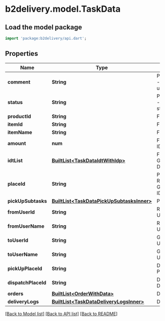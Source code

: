 # b2delivery.model.TaskData

## Load the model package
```dart
import 'package:b2delivery/api.dart';
```

## Properties
Name | Type | Description | Notes
------------ | ------------- | ------------- | -------------
**comment** | **String** | ProductItemReview - comment from user | [optional] 
**status** | **String** | ProductItemReview - acceptance status | [optional] 
**productId** | **String** | FillIdt - Product ID | [optional] 
**itemId** | **String** | FillIdt - Item ID | [optional] 
**itemName** | **String** | FillIdt - Item Name | [optional] 
**amount** | **num** | FillIdt - Amount of IDP | [optional] 
**idtList** | [**BuiltList&lt;TaskDataIdtWithIdp&gt;**](TaskDataIdtWithIdp.md) | FillIdt, ReceiveIdt, GiveOutIdt, DeliverIdt | [optional] 
**placeId** | **String** | PickUpIdt, ReceiveIdt, GiveOutIdt - Place ID | [optional] 
**pickUpSubtasks** | [**BuiltList&lt;TaskDataPickUpSubtasksInner&gt;**](TaskDataPickUpSubtasksInner.md) | PickUpIdt | [optional] 
**fromUserId** | **String** | ReceiveIdt - From User ID | [optional] 
**fromUserName** | **String** | ReceiveIdt - From User Name | [optional] 
**toUserId** | **String** | GiveOutIdt - To User ID | [optional] 
**toUserName** | **String** | GiveOutIdt - To User Name | [optional] 
**pickUpPlaceId** | **String** | DeliverIdt - PickUp Place ID | [optional] 
**dispatchPlaceId** | **String** | DeliverIdt - Dispatch Place ID | [optional] 
**orders** | [**BuiltList&lt;OrderWithData&gt;**](OrderWithData.md) | DeliverIdt | [optional] 
**deliveryLogs** | [**BuiltList&lt;TaskDataDeliveryLogsInner&gt;**](TaskDataDeliveryLogsInner.md) | DeliverIdt | [optional] 

[[Back to Model list]](../README.md#documentation-for-models) [[Back to API list]](../README.md#documentation-for-api-endpoints) [[Back to README]](../README.md)


